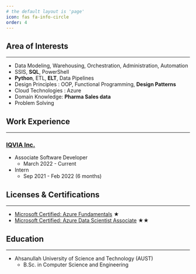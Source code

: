 ```yaml
---
# the default layout is 'page'
icon: fas fa-info-circle
order: 4
---
```


## Area of Interests
---
* Data Modeling, Warehousing, Orchestration, Administration, Automation
* SSIS, **SQL**, PowerShell
* **Python**, ETL, **ELT**, Data Pipelines
* Design Principles : OOP, Functional Programming, **Design Patterns**
* Cloud Technologies : Azure
* Domain Knowledge: **Pharma Sales data**
* Problem Solving

## Work Experience
---
### [IQVIA Inc.](https://www.iqvia.com/)
* Associate Software Developer
  * March 2022 - Current
* Intern
  * Sep 2021 - Feb 2022 (6 months)



## Licenses & Certifications
---
*  [Microsoft Certified: Azure Fundamentals](https://www.credly.com/badges/9323b446-7c6f-418f-8df4-c4a7b6abb9ae?source=linked_in_profile) &#9733;
* [Microsoft Certified: Azure Data Scientist Associate](https://www.credly.com/badges/94baf12b-4724-4f97-bb15-2057746e8341/linked_in_profile) &#9733;&#9733; 



## Education
----
* Ahsanullah University of Science and Technology (AUST)
    * B.Sc. in Computer Science and Engineering

